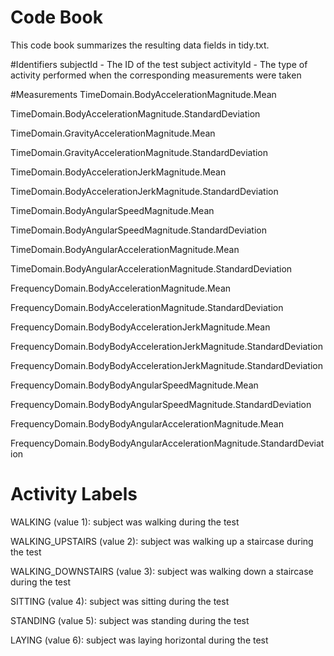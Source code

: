 # Code Book

This code book summarizes the resulting data fields in tidy.txt.

#Identifiers
subjectId - The ID of the test subject
activityId - The type of activity performed when the corresponding measurements were taken

#Measurements
TimeDomain.BodyAccelerationMagnitude.Mean

TimeDomain.BodyAccelerationMagnitude.StandardDeviation

TimeDomain.GravityAccelerationMagnitude.Mean

TimeDomain.GravityAccelerationMagnitude.StandardDeviation

TimeDomain.BodyAccelerationJerkMagnitude.Mean

TimeDomain.BodyAccelerationJerkMagnitude.StandardDeviation

TimeDomain.BodyAngularSpeedMagnitude.Mean

TimeDomain.BodyAngularSpeedMagnitude.StandardDeviation

TimeDomain.BodyAngularAccelerationMagnitude.Mean

TimeDomain.BodyAngularAccelerationMagnitude.StandardDeviation

FrequencyDomain.BodyAccelerationMagnitude.Mean

FrequencyDomain.BodyAccelerationMagnitude.StandardDeviation

FrequencyDomain.BodyBodyAccelerationJerkMagnitude.Mean

FrequencyDomain.BodyBodyAccelerationJerkMagnitude.StandardDeviation

FrequencyDomain.BodyBodyAccelerationJerkMagnitude.StandardDeviation

FrequencyDomain.BodyBodyAngularSpeedMagnitude.Mean

FrequencyDomain.BodyBodyAngularSpeedMagnitude.StandardDeviation

FrequencyDomain.BodyBodyAngularAccelerationMagnitude.Mean

FrequencyDomain.BodyBodyAngularAccelerationMagnitude.StandardDeviation


# Activity Labels
WALKING (value 1): subject was walking during the test

WALKING_UPSTAIRS (value 2): subject was walking up a staircase during the test

WALKING_DOWNSTAIRS (value 3): subject was walking down a staircase during the test

SITTING (value 4): subject was sitting during the test

STANDING (value 5): subject was standing during the test

LAYING (value 6): subject was laying horizontal during the test
